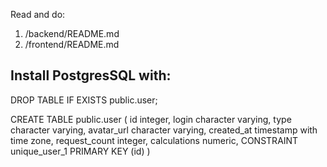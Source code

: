 Read and do:
1. /backend/README.md
2. /frontend/README.md

## Install PostgresSQL with: 
DROP TABLE IF EXISTS public.user;

CREATE TABLE public.user
(
  id integer,
  login character varying,
  type character varying,
  avatar_url character varying,
  created_at timestamp with time zone,
  request_count integer,
  calculations numeric,
  CONSTRAINT unique_user_1 PRIMARY KEY (id)
)
